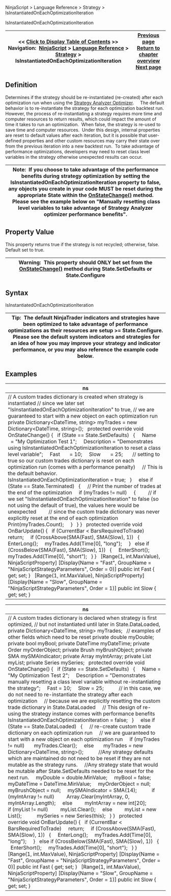 ﻿
NinjaScript > Language Reference > Strategy > IsInstantiatedOnEachOptimizationIteration

IsInstantiatedOnEachOptimizationIteration

| << [Click to Display Table of Contents](isinstantiatedoneachoptimizationiteration.md) >> **Navigation:**     [NinjaScript](ninjascript.md) > [Language Reference](language_reference_wip.md) > [Strategy](strategy.md) > IsInstantiatedOnEachOptimizationIteration | [Previous page](isfilllimitontouch.md) [Return to chapter overview](strategy.md) [Next page](isinstrategyanalyer.md) |
| --- | --- |
## Definition
Determines if the strategy should be re-instantiated (re-created) after each optimization run when using the [Strategy Analyzer Optimizer](optimize_a_strategy.md).  
 
The default behavior is to re-instantiate the strategy for each optimization backtest run. However, the process of re-instantiating a strategy requires more time and computer resources to return results, which could impact the amount of time it takes to run an optimization.  When false, the strategy is re-used to save time and computer resources.  Under this design, internal properties are reset to default values after each iteration, but it is possible that user-defined properties and other custom resources may carry their state over from the previous iteration into a new backtest run.  To take advantage of performance optimizations, developers may need to reset class level variables in the strategy otherwise unexpected results can occur.
 

| Note:  If you choose to take advantage of the performance benefits during strategy optimization by setting the IsInstantiatedOnEachOptimizationIteration property to false, any objects you create in your code MUST be reset during the appropriate State within the [OnStateChange()](onstatechange.md) method.  Please see the example below on "Manually resetting class level variables to take advantage of Strategy Analyzer optimizer performance benefits". |
| --- |

## Property Value
This property returns true if the strategy is not recycled; otherwise, false. Default set to true.
 

| Warning:  This property should ONLY bet set from the [OnStateChange()](onstatechange.md) method during State.SetDefaults or State.Configure |
| --- |

## Syntax
IsInstantiatedOnEachOptimizationIteration
 

| Tip:  The default NinjaTrader indicators and strategies have been optimized to take advantage of performance optimizations as their resources are setup >= State.Configure.  Please see the default system indicators and strategies for an idea of how you may improve your strategy and indicator performance, or you may also reference the example code below. |
| --- |

## Examples

| ns |
| --- |
| // A custom trades dictionary is created when strategy is instantiated // since we later set "IsInstantiatedOnEachOptimizationIteration" to true, // we are guaranteed to start with a new object on each optimization run private Dictionary<DateTime, string> myTrades = new Dictionary<DateTime, string>();   protected override void OnStateChange() {    if (State == State.SetDefaults)    {      Name       = "My Optimization Test 1";      Description = "Demonstrates using IsInstantiatedOnEachOptimizationIteration to reset a class level variable";      Fast       = 10;      Slow       = 25;        // setting to true so our custom trades dictionary is reset on each optimization run (comes with a performance penalty)      // This is the default behavior.      IsInstantiatedOnEachOptimizationIteration = true;    }      else if (State == State.Terminated)    {      // Print the number of trades at the end of the optimization      if (myTrades != null)      {          // if we set "IsInstantiatedOnEachOptimizationIteration" to false (so not using the default of true), the values here would be unexpected          // since the custom trade dictionary was never explicitly reset at the end of each optimization          Print(myTrades.Count);      }    } }   protected override void OnBarUpdate() {    if (CurrentBar < BarsRequiredToTrade)      return;      if (CrossAbove(SMA(Fast), SMA(Slow), 1))    {      EnterLong();      myTrades.Add(Time[0], "long");      }    else if (CrossBelow(SMA(Fast), SMA(Slow), 1))    {      EnterShort();      myTrades.Add(Time[0], "short");    } }   [Range(1, int.MaxValue), NinjaScriptProperty] [Display(Name = "Fast", GroupName = "NinjaScriptStrategyParameters", Order = 0)] public int Fast { get; set; }   [Range(1, int.MaxValue), NinjaScriptProperty] [Display(Name = "Slow", GroupName = "NinjaScriptStrategyParameters", Order = 1)] public int Slow { get; set; } |

| ns |
| --- |
| // A custom trades dictionary is declared when strategy is first optimized, // but not instantiated until later in State.DataLoaded, private Dictionary<DateTime, string> myTrades;   // examples of other fields which need to be reset private double myDouble; private bool myBool; private DateTime myDateTime; private Order myOrderObject; private Brush myBrushObject; private SMA mySMAIndicator; private Array myIntArray; private List<object> myList; private Series<double> mySeries;   protected override void OnStateChange() {    if (State == State.SetDefaults)    {      Name = "My Optimization Test 2";      Description = "Demonstrates manually resetting a class level variable without re-instantiating the strategy";      Fast = 10;      Slow = 25;             // in this case, we do not need to re-instantiate the strategy after each optimization      // because we are explicitly resetting the custom trade dictionary in State.DataLoaded      // This design of re-using the strategy instance comes with performance benefits      IsInstantiatedOnEachOptimizationIteration = false;    }        else if (State == State.DataLoaded)    {      // re-create custom trade dictionary on each optimization run      // we are guaranteed to start with a new object on each optimization run      if (myTrades != null)        myTrades.Clear();      else        myTrades = new Dictionary<DateTime, string>();             //Any strategy defaults which are maintained do not need to be reset if they are not mutable as the strategy runs.       //Any strategy state that would be mutable after State.SetDefaults needed to be reset for the next run.      myDouble = double.MinValue;      myBool = false;      myDateTime = DateTime.MinValue;      myOrderObject = null;      myBrushObject = null;      mySMAIndicator = SMA(14);             if (myIntArray != null)          Array.Clear(myIntArray, 0, myIntArray.Length);      else          myIntArray = new int[20];             if (myList != null)          myList.Clear();      else          myList = new List<object>();             mySeries = new Series<double>(this);    } }   protected override void OnBarUpdate() {    if (CurrentBar < BarsRequiredToTrade)      return;        if (CrossAbove(SMA(Fast), SMA(Slow), 1))    {      EnterLong();      myTrades.Add(Time[0], "long");        }    else if (CrossBelow(SMA(Fast), SMA(Slow), 1))    {      EnterShort();      myTrades.Add(Time[0], "short");    } }   [Range(1, int.MaxValue), NinjaScriptProperty] [Display(Name = "Fast", GroupName = "NinjaScriptStrategyParameters", Order = 0)] public int Fast { get; set; }   [Range(1, int.MaxValue), NinjaScriptProperty] [Display(Name = "Slow", GroupName = "NinjaScriptStrategyParameters", Order = 1)] public int Slow { get; set; } |
